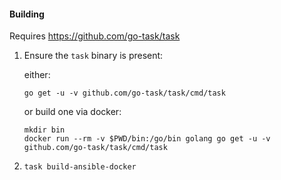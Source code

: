 #### Building

Requires https://github.com/go-task/task

1. Ensure the `task` binary is present:

    either:

    `go get -u -v github.com/go-task/task/cmd/task`

    or build one via docker:
    ```shell
    mkdir bin
    docker run --rm -v $PWD/bin:/go/bin golang go get -u -v github.com/go-task/task/cmd/task
    ```

2. `task build-ansible-docker`
